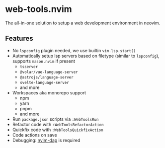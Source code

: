 # web-tools.nvim

The all-in-one solution to setup a web development environment in neovim.

## Features

- No `lspconfig` plugin needed, we use builtin `vim.lsp.start()`
- Automatically setup lsp servers based on filetype (similar to `lspconfig`), supports `mason.nvim` if present
  - `tsserver`
  - `@volar/vue-language-server`
  - `@astrojs/language-server`
  - `svelte-language-server`
  - and more
- Workspaces aka monorepo support
  - npm
  - yarn
  - pnpm
  - and more
- Run `package.json` scripts via `:WebToolsRun`
- Refactor code with `:WebToolsRefactorAction`
- Quickfix code with `:WebToolsQuickfixAction`
- Code actions on save
- Debugging: [nvim-dap][nvim-dap-url] is required

[nvim-dap-url]: https://github.com/mfussenegger/nvim-dap
